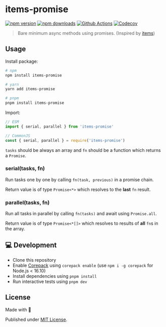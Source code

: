 # items-promise

[![npm version][npm-version-src]][npm-version-href]
[![npm downloads][npm-downloads-src]][npm-downloads-href]
[![Github Actions][github-actions-src]][github-actions-href]
[![Codecov][codecov-src]][codecov-href]

> Bare minimum async methods using promises. (Inspired by [items](https://www.npmjs.com/package/items))

## Usage

Install package:

```sh
# npm
npm install items-promise

# yarn
yarn add items-promise

# pnpm
pnpm install items-promise
```

Import:

```js
// ESM
import { serial, parallel } from 'items-promise'

// CommonJS
const { serial, parallel } = require('items-promise')
```

`tasks` should be always an array and `fn` should be a function which returns a `Promise`.

### serial(tasks, fn)

Run tasks one by one by calling `fn(task, previous)` in a promise chain.

Return value is of type `Promise<*>` which resolves to the **last** `fn` result.

### parallel(tasks, fn)

Run all tasks in parallel by calling `fn(tasks)` and await using `Promise.all`.

Return value is of type `Promise<*[]>` which resolves to results of **all** `fn`s in the array.

## 💻 Development

- Clone this repository
- Enable [Corepack](https://github.com/nodejs/corepack) using `corepack enable` (use `npm i -g corepack` for Node.js < 16.10)
- Install dependencies using `pnpm install`
- Run interactive tests using `pnpm dev`

## License

Made with 💛

Published under [MIT License](./LICENSE).

<!-- Badges -->
[npm-version-src]: https://img.shields.io/npm/v/items-promise?style=flat-square
[npm-version-href]: https://npmjs.com/package/items-promise

[npm-downloads-src]: https://img.shields.io/npm/dm/items-promise?style=flat-square
[npm-downloads-href]: https://npmjs.com/package/items-promise

[github-actions-src]: https://img.shields.io/github/workflow/status/unjs/items-promise/ci/main?style=flat-square
[github-actions-href]: https://github.com/unjs/items-promise/actions?query=workflow%3Aci

[codecov-src]: https://img.shields.io/codecov/c/gh/unjs/items-promise/main?style=flat-square
[codecov-href]: https://codecov.io/gh/unjs/items-promise
